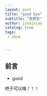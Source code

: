 ```yaml
---
layout: post
title: "good bye"
subtitle: "真费劲"
author:	jihaixiao
catalog: true
tags:
 - Java


---
```


## 前言

* good

终于可以咯！！！